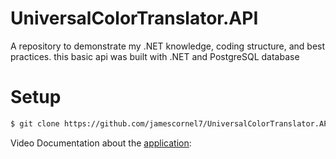 # UniversalColorTranslator.API
A repository to demonstrate my .NET knowledge, coding structure, and best practices.
this basic api was built with .NET and PostgreSQL database

# Setup
```sh
$ git clone https://github.com/jamescornel7/UniversalColorTranslator.API.git
```
Video Documentation about the [application](https://youtu.be/0P3iK_aPN-8): 
